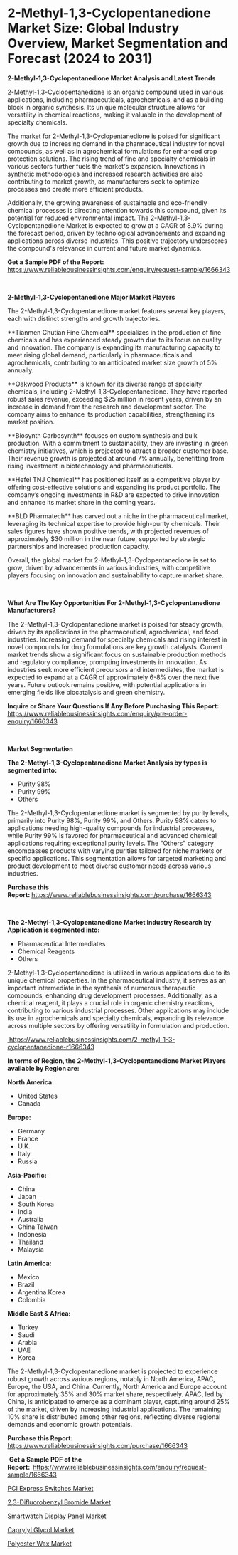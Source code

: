<p><h1>2-Methyl-1,3-Cyclopentanedione Market Size: Global Industry Overview, Market Segmentation and Forecast (2024 to 2031)</h1></p><p><strong>2-Methyl-1,3-Cyclopentanedione Market Analysis and Latest Trends</strong></p>
<p><p>2-Methyl-1,3-Cyclopentanedione is an organic compound used in various applications, including pharmaceuticals, agrochemicals, and as a building block in organic synthesis. Its unique molecular structure allows for versatility in chemical reactions, making it valuable in the development of specialty chemicals.</p><p>The market for 2-Methyl-1,3-Cyclopentanedione is poised for significant growth due to increasing demand in the pharmaceutical industry for novel compounds, as well as in agrochemical formulations for enhanced crop protection solutions. The rising trend of fine and specialty chemicals in various sectors further fuels the market's expansion. Innovations in synthetic methodologies and increased research activities are also contributing to market growth, as manufacturers seek to optimize processes and create more efficient products.</p><p>Additionally, the growing awareness of sustainable and eco-friendly chemical processes is directing attention towards this compound, given its potential for reduced environmental impact. The 2-Methyl-1,3-Cyclopentanedione Market is expected to grow at a CAGR of 8.9% during the forecast period, driven by technological advancements and expanding applications across diverse industries. This positive trajectory underscores the compound's relevance in current and future market dynamics.</p></p>
<p><strong>Get a Sample PDF of the Report:&nbsp;</strong> <a href="https://www.reliablebusinessinsights.com/enquiry/request-sample/1666343?utm_campaign=97&utm_medium=2&utm_source=Github&utm_content=ia&utm_term=29092024&utm_id=2-methyl-13-cyclopentanedione">https://www.reliablebusinessinsights.com/enquiry/request-sample/1666343</a></p>
<p>&nbsp;</p>
<p><strong>2-Methyl-1,3-Cyclopentanedione Major Market Players</strong></p>
<p><p>The 2-Methyl-1,3-Cyclopentanedione market features several key players, each with distinct strengths and growth trajectories. </p><p>**Tianmen Chutian Fine Chemical** specializes in the production of fine chemicals and has experienced steady growth due to its focus on quality and innovation. The company is expanding its manufacturing capacity to meet rising global demand, particularly in pharmaceuticals and agrochemicals, contributing to an anticipated market size growth of 5% annually.</p><p>**Oakwood Products** is known for its diverse range of specialty chemicals, including 2-Methyl-1,3-Cyclopentanedione. They have reported robust sales revenue, exceeding $25 million in recent years, driven by an increase in demand from the research and development sector. The company aims to enhance its production capabilities, strengthening its market position.</p><p>**Biosynth Carbosynth** focuses on custom synthesis and bulk production. With a commitment to sustainability, they are investing in green chemistry initiatives, which is projected to attract a broader customer base. Their revenue growth is projected at around 7% annually, benefitting from rising investment in biotechnology and pharmaceuticals.</p><p>**Hefei TNJ Chemical** has positioned itself as a competitive player by offering cost-effective solutions and expanding its product portfolio. The company’s ongoing investments in R&D are expected to drive innovation and enhance its market share in the coming years.</p><p>**BLD Pharmatech** has carved out a niche in the pharmaceutical market, leveraging its technical expertise to provide high-purity chemicals. Their sales figures have shown positive trends, with projected revenues of approximately $30 million in the near future, supported by strategic partnerships and increased production capacity.</p><p>Overall, the global market for 2-Methyl-1,3-Cyclopentanedione is set to grow, driven by advancements in various industries, with competitive players focusing on innovation and sustainability to capture market share.</p></p>
<p>&nbsp;</p>
<p><strong>What Are The Key Opportunities For 2-Methyl-1,3-Cyclopentanedione Manufacturers?</strong></p>
<p><p>The 2-Methyl-1,3-Cyclopentanedione market is poised for steady growth, driven by its applications in the pharmaceutical, agrochemical, and food industries. Increasing demand for specialty chemicals and rising interest in novel compounds for drug formulations are key growth catalysts. Current market trends show a significant focus on sustainable production methods and regulatory compliance, prompting investments in innovation. As industries seek more efficient precursors and intermediates, the market is expected to expand at a CAGR of approximately 6-8% over the next five years. Future outlook remains positive, with potential applications in emerging fields like biocatalysis and green chemistry.</p></p>
<p><strong>Inquire or Share Your Questions If Any Before Purchasing This Report:</strong> <a href="https://www.reliablebusinessinsights.com/enquiry/pre-order-enquiry/1666343?utm_campaign=97&utm_medium=2&utm_source=Github&utm_content=ia&utm_term=29092024&utm_id=2-methyl-13-cyclopentanedione">https://www.reliablebusinessinsights.com/enquiry/pre-order-enquiry/1666343</a></p>
<p>&nbsp;</p>
<p><strong>Market Segmentation</strong></p>
<p><strong>The 2-Methyl-1,3-Cyclopentanedione Market Analysis by types is segmented into:</strong></p>
<p><ul><li>Purity 98%</li><li>Purity 99%</li><li>Others</li></ul></p>
<p><p>The 2-Methyl-1,3-Cyclopentanedione market is segmented by purity levels, primarily into Purity 98%, Purity 99%, and Others. Purity 98% caters to applications needing high-quality compounds for industrial processes, while Purity 99% is favored for pharmaceutical and advanced chemical applications requiring exceptional purity levels. The "Others" category encompasses products with varying purities tailored for niche markets or specific applications. This segmentation allows for targeted marketing and product development to meet diverse customer needs across various industries.</p></p>
<p><strong>Purchase this Report:&nbsp;</strong><a href="https://www.reliablebusinessinsights.com/purchase/1666343?utm_campaign=97&utm_medium=2&utm_source=Github&utm_content=ia&utm_term=29092024&utm_id=2-methyl-13-cyclopentanedione">https://www.reliablebusinessinsights.com/purchase/1666343</a></p>
<p>&nbsp;</p>
<p><strong>The 2-Methyl-1,3-Cyclopentanedione Market Industry Research by Application is segmented into:</strong></p>
<p><ul><li>Pharmaceutical Intermediates</li><li>Chemical Reagents</li><li>Others</li></ul></p>
<p><p>2-Methyl-1,3-Cyclopentanedione is utilized in various applications due to its unique chemical properties. In the pharmaceutical industry, it serves as an important intermediate in the synthesis of numerous therapeutic compounds, enhancing drug development processes. Additionally, as a chemical reagent, it plays a crucial role in organic chemistry reactions, contributing to various industrial processes. Other applications may include its use in agrochemicals and specialty chemicals, expanding its relevance across multiple sectors by offering versatility in formulation and production.</p></p>
<p><a href="https://www.reliablebusinessinsights.com/2-methyl-1-3-cyclopentanedione-r1666343?utm_campaign=97&utm_medium=2&utm_source=Github&utm_content=ia&utm_term=29092024&utm_id=2-methyl-13-cyclopentanedione">&nbsp;https://www.reliablebusinessinsights.com/2-methyl-1-3-cyclopentanedione-r1666343</a></p>
<p><strong>In terms of Region, the 2-Methyl-1,3-Cyclopentanedione Market Players available by Region are:</strong></p>
<p>
    <p> <strong> North America: </strong>
        <ul>
            <li>United States</li>
            <li>Canada</li>
        </ul>
        </p> 
    <p> <strong> Europe: </strong>
        <ul>
            <li>Germany</li>
            <li>France</li>
            <li>U.K.</li>
            <li>Italy</li>
            <li>Russia</li>
        </ul>
        </p> 
    <p> <strong> Asia-Pacific: </strong>
        <ul>
            <li>China</li>
            <li>Japan</li>
            <li>South Korea</li>
            <li>India</li>
            <li>Australia</li>
            <li>China Taiwan</li>
            <li>Indonesia</li>
            <li>Thailand</li>
            <li>Malaysia</li>
        </ul>
        </p> 
    <p> <strong> Latin America: </strong>
        <ul>
            <li>Mexico</li>
            <li>Brazil</li>
            <li>Argentina Korea</li>
            <li>Colombia</li>
        </ul>
        </p> 
    <p> <strong> Middle East & Africa: </strong>
        <ul>
            <li>Turkey</li>
            <li>Saudi</li>
            <li>Arabia</li>
            <li>UAE</li>
            <li>Korea</li>
        </ul>
    </p>
    </p>
<p><p>The 2-Methyl-1,3-Cyclopentanedione market is projected to experience robust growth across various regions, notably in North America, APAC, Europe, the USA, and China. Currently, North America and Europe account for approximately 35% and 30% market share, respectively. APAC, led by China, is anticipated to emerge as a dominant player, capturing around 25% of the market, driven by increasing industrial applications. The remaining 10% share is distributed among other regions, reflecting diverse regional demands and economic growth potentials.</p></p>
<p><strong>Purchase this Report: </strong><a href="https://www.reliablebusinessinsights.com/purchase/1666343?utm_campaign=97&utm_medium=2&utm_source=Github&utm_content=ia&utm_term=29092024&utm_id=2-methyl-13-cyclopentanedione">https://www.reliablebusinessinsights.com/purchase/1666343</a></p>
<p>&nbsp;<strong>Get a Sample PDF of the Report:&nbsp;&nbsp;</strong><a href="https://www.reliablebusinessinsights.com/enquiry/request-sample/1666343?utm_campaign=97&utm_medium=2&utm_source=Github&utm_content=ia&utm_term=29092024&utm_id=2-methyl-13-cyclopentanedione">https://www.reliablebusinessinsights.com/enquiry/request-sample/1666343</a></p>
<p><strong></strong></p>
<p><p><a href="https://issuu.com/reportprime-2/docs/pci-express-switches-market-size-20_e2d7680580d741?utm_campaign=97&utm_medium=2&utm_source=Github&utm_content=ia&utm_term=29092024&utm_id=2-methyl-13-cyclopentanedione">PCI Express Switches Market</a></p><p><a href="https://github.com/darcy8m10dupre/Market-Research-Report-List-1/blob/main/23-difluorobenzyl-bromide-market.md?utm_campaign=97&utm_medium=2&utm_source=Github&utm_content=ia&utm_term=29092024&utm_id=2-methyl-13-cyclopentanedione">2,3-Difluorobenzyl Bromide Market</a></p><p><a href="https://issuu.com/reportprime-2/docs/smartwatch-display-panel-market-siz_43f7d589090d17?utm_campaign=97&utm_medium=2&utm_source=Github&utm_content=ia&utm_term=29092024&utm_id=2-methyl-13-cyclopentanedione">Smartwatch Display Panel Market</a></p><p><a href="https://www.linkedin.com/pulse/global-caprylyl-glycol-market-trends-insights-growth-opportunities-nrhec?utm_campaign=97&utm_medium=2&utm_source=Github&utm_content=ia&utm_term=29092024&utm_id=2-methyl-13-cyclopentanedione">Caprylyl Glycol Market</a></p><p><a href="https://www.linkedin.com/pulse/polyester-wax-market-insights-products-regional-analysis-forecasted-z3soc?utm_campaign=97&utm_medium=2&utm_source=Github&utm_content=ia&utm_term=29092024&utm_id=2-methyl-13-cyclopentanedione">Polyester Wax Market</a></p></p>